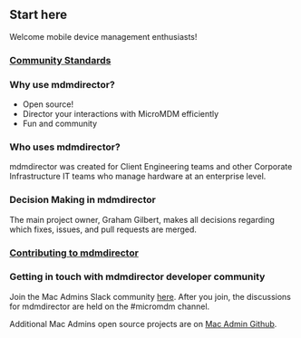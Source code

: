 ## Start here

Welcome mobile device management enthusiasts!

### [Community Standards](community_standards.md)


### Why use mdmdirector?

- Open source!
- Director your interactions with MicroMDM efficiently
- Fun and community


### Who uses mdmdirector?

mdmdirector was created for Client Engineering teams and other Corporate Infrastructure IT teams who manage hardware at an enterprise level.

### Decision Making in mdmdirector

The main project owner, Graham Gilbert, makes all decisions regarding which fixes, issues, and pull requests are merged.

### [Contributing to mdmdirector](contribute.md)

### Getting in touch with mdmdirector developer community

Join the Mac Admins Slack community [here](https://www.macadmins.org/). 
After you join, the discussions for mdmdirector are held on the #micromdm channel.

Additional Mac Admins open source projects are on [Mac Admin Github](https://github.com/macadmins).
